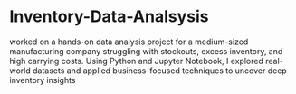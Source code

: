 # Inventory-Data-Analsysis
worked on a hands-on data analysis project for a medium-sized manufacturing company struggling with stockouts, excess inventory, and high carrying costs. Using Python and Jupyter Notebook, I explored real-world datasets and applied business-focused techniques to uncover deep inventory insights
